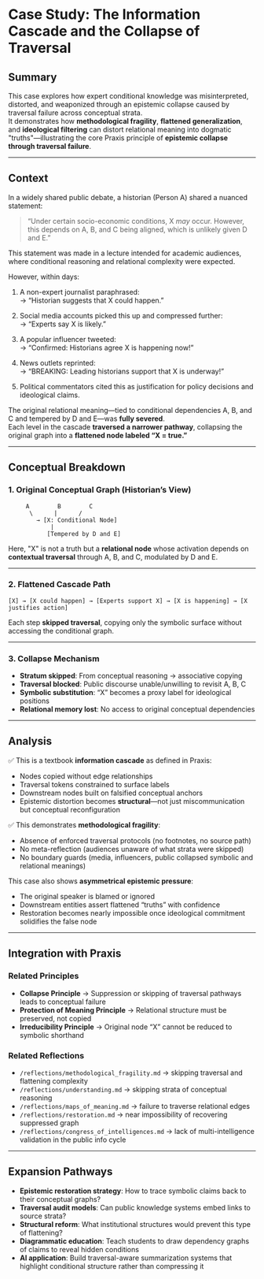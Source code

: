 # Case Study: The Information Cascade and the Collapse of Traversal

## Summary

This case explores how expert conditional knowledge was misinterpreted, distorted, and weaponized through an epistemic collapse caused by traversal failure across conceptual strata.  
It demonstrates how **methodological fragility**, **flattened generalization**, and **ideological filtering** can distort relational meaning into dogmatic "truths"—illustrating the core Praxis principle of **epistemic collapse through traversal failure**.

---

## Context

In a widely shared public debate, a historian (Person A) shared a nuanced statement:  
> “Under certain socio-economic conditions, X *may* occur. However, this depends on A, B, and C being aligned, which is unlikely given D and E.”

This statement was made in a lecture intended for academic audiences, where conditional reasoning and relational complexity were expected.

However, within days:

1. A non-expert journalist paraphrased:  
   → “Historian suggests that X could happen.”

2. Social media accounts picked this up and compressed further:  
   → “Experts say X is likely.”

3. A popular influencer tweeted:  
   → “Confirmed: Historians agree X is happening now!”

4. News outlets reprinted:  
   → “BREAKING: Leading historians support that X is underway!”

5. Political commentators cited this as justification for policy decisions and ideological claims.

The original relational meaning—tied to conditional dependencies A, B, and C and tempered by D and E—was **fully severed**.  
Each level in the cascade **traversed a narrower pathway**, collapsing the original graph into a **flattened node labeled “X = true.”**

---

## Conceptual Breakdown

### 1. Original Conceptual Graph (Historian’s View)

```plaintext
     A        B        C
      \      |      /
        → [X: Conditional Node]
            |
           [Tempered by D and E]
```

Here, "X" is not a truth but a **relational node** whose activation depends on **contextual traversal** through A, B, and C, modulated by D and E.

---

### 2. Flattened Cascade Path

```plaintext
[X] → [X could happen] → [Experts support X] → [X is happening] → [X justifies action]
```

Each step **skipped traversal**, copying only the symbolic surface without accessing the conditional graph.

---

### 3. Collapse Mechanism

- **Stratum skipped**: From conceptual reasoning → associative copying  
- **Traversal blocked**: Public discourse unable/unwilling to revisit A, B, C  
- **Symbolic substitution**: “X” becomes a proxy label for ideological positions  
- **Relational memory lost**: No access to original conceptual dependencies  

---

## Analysis

✅ This is a textbook **information cascade** as defined in Praxis:

- Nodes copied without edge relationships  
- Traversal tokens constrained to surface labels  
- Downstream nodes built on falsified conceptual anchors  
- Epistemic distortion becomes **structural**—not just miscommunication but conceptual reconfiguration

✅ This demonstrates **methodological fragility**:

- Absence of enforced traversal protocols (no footnotes, no source path)  
- No meta-reflection (audiences unaware of what strata were skipped)  
- No boundary guards (media, influencers, public collapsed symbolic and relational meanings)

This case also shows **asymmetrical epistemic pressure**:

- The original speaker is blamed or ignored  
- Downstream entities assert flattened “truths” with confidence  
- Restoration becomes nearly impossible once ideological commitment solidifies the false node

---

## Integration with Praxis

### Related Principles

- **Collapse Principle** → Suppression or skipping of traversal pathways leads to conceptual failure  
- **Protection of Meaning Principle** → Relational structure must be preserved, not copied  
- **Irreducibility Principle** → Original node “X” cannot be reduced to symbolic shorthand  

### Related Reflections

- `/reflections/methodological_fragility.md` → skipping traversal and flattening complexity  
- `/reflections/understanding.md` → skipping strata of conceptual reasoning  
- `/reflections/maps_of_meaning.md` → failure to traverse relational edges  
- `/reflections/restoration.md` → near impossibility of recovering suppressed graph  
- `/reflections/congress_of_intelligences.md` → lack of multi-intelligence validation in the public info cycle  

---

## Expansion Pathways

- **Epistemic restoration strategy**: How to trace symbolic claims back to their conceptual graphs?  
- **Traversal audit models**: Can public knowledge systems embed links to source strata?  
- **Structural reform**: What institutional structures would prevent this type of flattening?  
- **Diagrammatic education**: Teach students to draw dependency graphs of claims to reveal hidden conditions  
- **AI application**: Build traversal-aware summarization systems that highlight conditional structure rather than compressing it  
